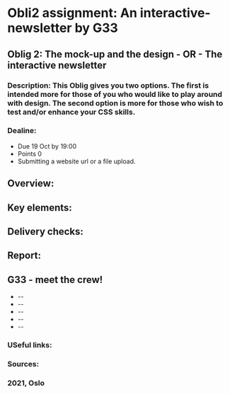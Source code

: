 # Obli2 assignment: An interactive-newsletter by G33 
## Oblig 2: The mock-up and the design - OR - The interactive newsletter
### Description: This Oblig gives you two options. The first is intended more for those of you who would like to play around with design. The second option is more for those who wish to test and/or enhance your CSS skills.

### Dealine:
* Due 19 Oct by 19:00 
* Points 0 
* Submitting a website url or a file upload.

## Overview: 

## Key elements:

## Delivery checks:

## Report: 

## G33 - meet the crew! 
* --
* --
* --
* --
* --

### USeful links:

### Sources:

### 2021, Oslo
